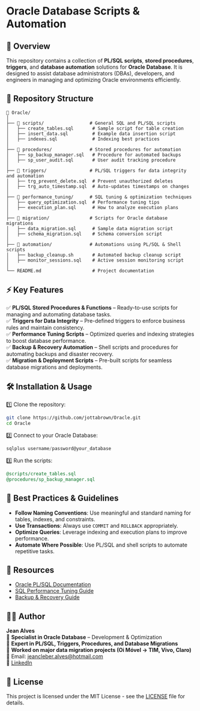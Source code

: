 # Oracle Database Scripts & Automation

## 📌 Overview
This repository contains a collection of **PL/SQL scripts**, **stored procedures**, **triggers**, and **database automation** solutions for **Oracle Database**. It is designed to assist database administrators (DBAs), developers, and engineers in managing and optimizing Oracle environments efficiently.

## 📂 Repository Structure

```
📁 Oracle/
│
├── 📁 scripts/                 # General SQL and PL/SQL scripts
│   ├── create_tables.sql       # Sample script for table creation
│   ├── insert_data.sql         # Example data insertion script
│   ├── indexes.sql             # Indexing best practices
│
├── 📁 procedures/              # Stored procedures for automation
│   ├── sp_backup_manager.sql   # Procedure for automated backups
│   ├── sp_user_audit.sql       # User audit tracking procedure
│
├── 📁 triggers/                # PL/SQL triggers for data integrity and automation
│   ├── trg_prevent_delete.sql  # Prevent unauthorized deletes
│   ├── trg_auto_timestamp.sql  # Auto-updates timestamps on changes
│
├── 📁 performance_tuning/      # SQL tuning & optimization techniques
│   ├── query_optimization.sql  # Performance tuning tips
│   ├── execution_plan.sql      # How to analyze execution plans
│
├── 📁 migration/               # Scripts for Oracle database migrations
│   ├── data_migration.sql      # Sample data migration script
│   ├── schema_migration.sql    # Schema conversion script
│
├── 📁 automation/              # Automations using PL/SQL & Shell scripts
│   ├── backup_cleanup.sh       # Automated backup cleanup script
│   ├── monitor_sessions.sql    # Active session monitoring script
│
└── README.md                   # Project documentation
```

## ⚡ Key Features

✅ **PL/SQL Stored Procedures & Functions** – Ready-to-use scripts for managing and automating database tasks.  
✅ **Triggers for Data Integrity** – Pre-defined triggers to enforce business rules and maintain consistency.  
✅ **Performance Tuning Scripts** – Optimized queries and indexing strategies to boost database performance.  
✅ **Backup & Recovery Automation** – Shell scripts and procedures for automating backups and disaster recovery.  
✅ **Migration & Deployment Scripts** – Pre-built scripts for seamless database migrations and deployments.  

## 🛠️ Installation & Usage

1️⃣ Clone the repository:
```bash
git clone https://github.com/jottabrown/Oracle.git
cd Oracle
```

2️⃣ Connect to your Oracle Database:
```sql
sqlplus username/password@your_database
```

3️⃣ Run the scripts:
```sql
@scripts/create_tables.sql
@procedures/sp_backup_manager.sql
```

## 🚀 Best Practices & Guidelines
- **Follow Naming Conventions**: Use meaningful and standard naming for tables, indexes, and constraints.
- **Use Transactions**: Always use `COMMIT` and `ROLLBACK` appropriately.
- **Optimize Queries**: Leverage indexing and execution plans to improve performance.
- **Automate Where Possible**: Use PL/SQL and shell scripts to automate repetitive tasks.

## 📖 Resources
- [Oracle PL/SQL Documentation](https://docs.oracle.com/en/database/oracle/Oracle/)
- [SQL Performance Tuning Guide](https://docs.oracle.com/en/database/oracle/Oracle/19/tgsql/index.html)
- [Backup & Recovery Guide](https://docs.oracle.com/en/database/oracle/Oracle/19/bradv/index.html)

## 👨‍💻 Author
**Jean Alves**  
🔹 **Specialist in Oracle Database** – Development & Optimization  
🔹 **Expert in PL/SQL, Triggers, Procedures, and Database Migrations**  
🔹 **Worked on major data migration projects (Oi Móvel → TIM, Vivo, Claro)**  
📧 Email: jeancleber.alves@hotmail.com  
🔗 [LinkedIn](https://www.linkedin.com/in/jeancleberalves)

## 📝 License
This project is licensed under the MIT License - see the [LICENSE](LICENSE\LICENSE) file for details.
